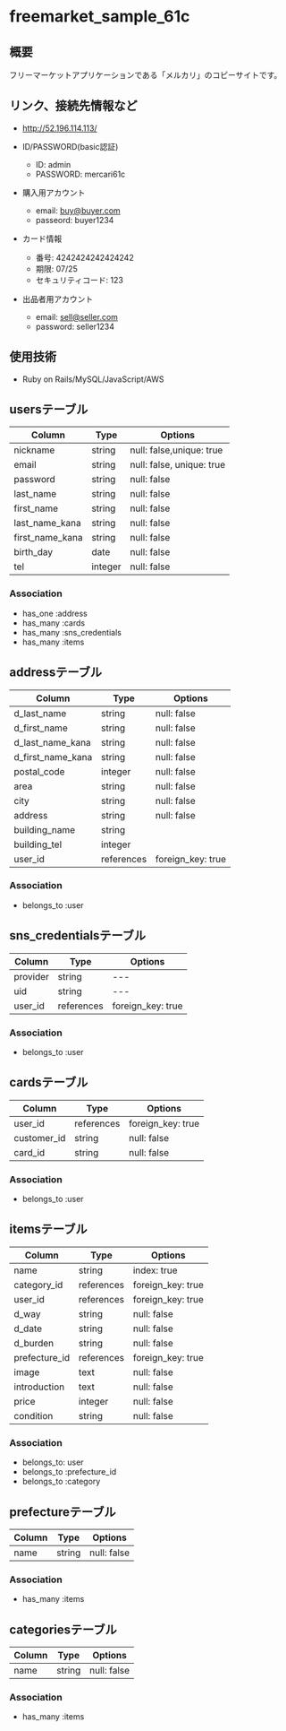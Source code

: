 # freemarket_sample_61c
## 概要
フリーマーケットアプリケーションである「メルカリ」のコピーサイトです。

## リンク、接続先情報など
* http://52.196.114.113/

* ID/PASSWORD(basic認証)
  * ID: admin
  * PASSWORD: mercari61c

* 購入用アカウント
  * email: buy@buyer.com
  * passeord: buyer1234
* カード情報
  * 番号: 4242424242424242
  * 期限: 07/25
  * セキュリティコード: 123
 
* 出品者用アカウント
  * email: sell@seller.com
  * password: seller1234

## 使用技術
* Ruby on Rails/MySQL/JavaScript/AWS

## usersテーブル
|Column|Type|Options|
|------|----|-------|
|nickname|string|null: false,unique: true|
|email|string|null: false, unique: true|
|password|string|null: false|
|last_name|string|null: false|
|first_name|string|null: false|
|last_name_kana|string|null: false|
|first_name_kana|string|null: false|
|birth_day|date|null: false|
|tel|integer|null: false|
### Association
- has_one :address
- has_many :cards
- has_many :sns_credentials
- has_many :items

## addressテーブル
|Column|Type|Options|
|------|----|-------|
|d_last_name|string|null: false|
|d_first_name|string|null: false|
|d_last_name_kana|string|null: false|
|d_first_name_kana|string|null: false|
|postal_code|integer|null: false|
|area|string|null: false|
|city|string|null: false|
|address|string|null: false|
|building_name|string||
|building_tel|integer||
|user_id|references|foreign_key: true|
### Association
- belongs_to :user

## sns_credentialsテーブル
|Column|Type|Options|
|------|----|-------|
|provider|string|---|
|uid|string|---|
|user_id|references|foreign_key: true|
### Association
- belongs_to :user

## cardsテーブル
|Column|Type|Options|
|------|----|-------|
|user_id|references|foreign_key: true|
|customer_id|string|null: false|
|card_id|string|null: false|
### Association
- belongs_to :user

## itemsテーブル
|Column|Type|Options|
|------|----|-------|
|name|string|index: true|
|category_id|references|foreign_key: true|
|user_id|references|foreign_key: true|
|d_way|string|null: false|
|d_date|string|null: false|
|d_burden|string|null: false|
|prefecture_id|references|foreign_key: true|
|image|text|null: false|
|introduction|text|null: false|
|price|integer|null: false|
|condition|string|null: false|
### Association
- belongs_to: user
- belongs_to :prefecture_id
- belongs_to :category




## prefectureテーブル
|Column|Type|Options|
|------|----|-------|
|name|string|null: false|
### Association
- has_many :items

## categoriesテーブル
|Column|Type|Options|
|------|----|-------|
|name|string|null: false|
### Association
- has_many :items


